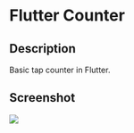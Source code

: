 # Flutter Counter

## Description
Basic tap counter in Flutter.

## Screenshot
![](../counter/assets/Screenshot_20210419_014510_com.example.counter.jpg)
